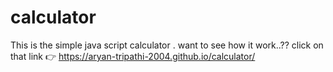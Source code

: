 # calculator
This is the simple java script calculator .
want to see how it work..?? click on that link 👉 https://aryan-tripathi-2004.github.io/calculator/

